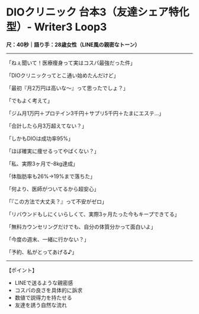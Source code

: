 # DIOクリニック 台本3（友達シェア特化型）- Writer3 Loop3
**尺：40秒｜語り手：28歳女性（LINE風の親密なトーン）**

---

「ねぇ聞いて！医療痩身って実はコスパ最強だった件」

「DIOクリニックってとこ通い始めたんだけど」

「最初『月2万円は高いな〜』って思ったでしょ？」

「でもよく考えて」

「ジム月1万円＋プロテイン3千円＋サプリ5千円＋たまにエステ...」

「合計したら月3万超えてない？」

「しかもDIOは成功率95%」

「ほぼ確実に痩せるってやばくない？」

「私、実際3ヶ月で-8kg達成」

「体脂肪率も26%→19%まで落ちた」

「何より、医師がついてるから超安心」

「『この方法で大丈夫？』って不安がゼロ」

「リバウンドもしにくいらしくて、実際3ヶ月たった今もキープできてる」

「無料カウンセリングだけでも、自分の体質分かって面白いよ」

「今度の週末、一緒に行かない？」

「予約、私がとってあげる♪」

---

【ポイント】
- LINEで送るような親密感
- コスパの良さを具体的に訴求
- 数値で説得力を持たせる
- 友達を誘う自然な流れ